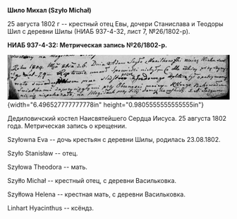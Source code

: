 **Шило Михал (Szyło Michał)**

25 августа 1802 г -- крестный отец Евы, дочери Станислава и Теодоры Шил
с деревни Шилы (НИАБ 937-4-32, лист 7, №26/1802-р).

**НИАБ 937-4-32: Метрическая запись №26/1802-р.**

![](./media/7045e953a6b1ea64b7b9a640f319cdab3a6e3a81.png){width="6.496527777777778in"
height="0.9805555555555555in"}

Дедиловичский костел Наисвятейшего Сердца Иисуса. 25 августа 1802 года.
Метрическая запись о крещении.

Szyłowna Eva -- дочь крестьян с деревни Шилы, родилась 23.08.1802.

Szyło Stanisław -- отец.

Szyłowa Theodora -- мать.

Szyłło Michał -- крестный отец, с деревни Васильковка.

Szyłłowa Helena -- крестная мать, с деревни Васильковка.

Linhart Hyacinthus -- ксёндз.
